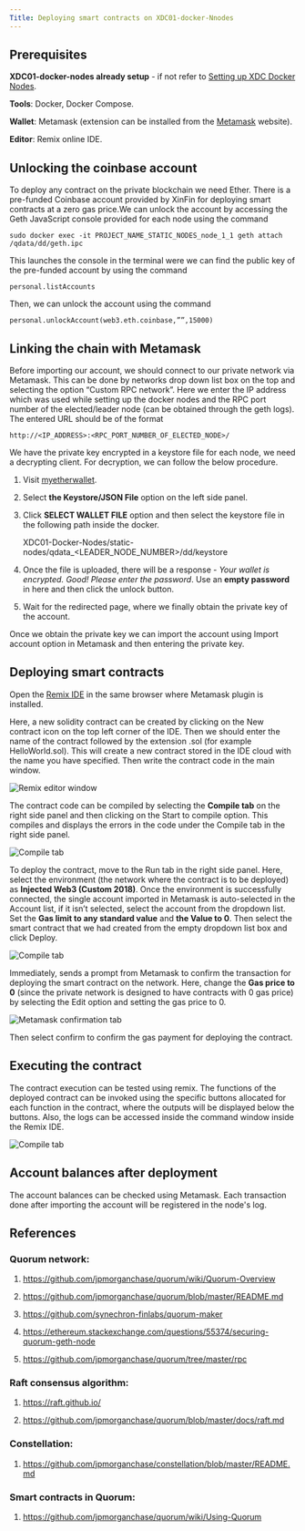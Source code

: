 ```yaml
---
Title: Deploying smart contracts on XDC01-docker-Nnodes 
---
```


## Prerequisites

**XDC01-docker-nodes already setup** - if not refer to [Setting up XDC Docker Nodes](https://github.com/DAZLabs/XDC-Docker-Nodes/blob/master/ReadMe.md).

**Tools**: Docker, Docker Compose.

**Wallet**: Metamask (extension can be installed from the [Metamask](metamask.io) website).

**Editor**: Remix online IDE.

## Unlocking the coinbase account

To deploy any contract on the private blockchain we need Ether. There is a pre-funded Coinbase account provided by XinFin for deploying smart contracts at a zero gas price.We can unlock the account by accessing the Geth JavaScript console provided for each node using the command

    sudo docker exec -it PROJECT_NAME_STATIC_NODES_node_1_1 geth attach /qdata/dd/geth.ipc

This launches the console in the terminal were we can find the public key of the pre-funded account by using the command 

    personal.listAccounts

Then, we can unlock the account using the command

    personal.unlockAccount(web3.eth.coinbase,””,15000)

## Linking the chain with Metamask

Before importing our account, we should connect to our private network via Metamask. This can be done by networks drop down list box on the top and selecting the option “Custom RPC network”. Here we enter the IP address which was used while setting up the docker nodes and the RPC port number of the elected/leader node (can be obtained through the geth logs). The entered URL should be of the format

    http://<IP_ADDRESS>:<RPC_PORT_NUMBER_OF_ELECTED_NODE>/

We have the private key encrypted in a keystore file for each node, we need a decrypting client. For decryption, we can follow the below procedure.

1. Visit [myetherwallet](https://www.myetherwallet.com/#view-wallet-info).
2. Select **the Keystore/JSON File** option on the left side panel.
3. Click **SELECT WALLET FILE** option and then select the keystore file in the following path inside the docker.

    XDC01-Docker-Nodes/static-nodes/qdata_<LEADER_NODE_NUMBER>/dd/keystore

4. Once the file is uploaded, there will be a response - *Your wallet is encrypted. Good! Please enter the password*. Use an **empty password** in here and then click the unlock button.
5. Wait for the redirected page, where we finally obtain the private key of the account.

Once we obtain the private key we can import the account using Import account option in Metamask and then entering the private key.

## Deploying smart contracts

Open the [Remix IDE](remix.ethereum.org) in the same browser where Metamask plugin is installed. 

Here, a new solidity contract can be created by clicking on the New contract icon on the top left corner of the IDE. Then we should enter the name of the contract followed by the extension .sol (for example HelloWorld.sol). This will create a new contract stored in the IDE cloud with the name you have specified. Then write the contract code in the main window.

![Remix editor window](/Docs/image4.png)

The contract code can be compiled by selecting the **Compile tab** on the right side panel and then clicking on the Start to compile option. This compiles and displays the errors in the code under the Compile tab in the right side panel.

![Compile tab](/Docs/image5.png)

To deploy the contract, move to the Run tab in the right side panel. Here, select the environment (the network where the contract is to be deployed) as **Injected Web3 (Custom 2018)**. Once the environment is successfully connected, the single account imported in Metamask is auto-selected in the Account list, if it isn’t selected, select the account from the dropdown list. Set the **Gas limit to any standard value** and **the Value to 0**. Then select the smart contract that we had created from the empty dropdown list box and click Deploy.

![Compile tab](/Docs/image2.png)

Immediately, sends a prompt from Metamask to confirm the transaction for deploying the smart contract on the network. Here, change the **Gas price to 0** (since the private network is designed to have contracts with 0 gas price) by selecting the Edit option and setting the gas price to 0.

![Metamask confirmation tab](/Docs/image1.png)

Then select confirm to confirm the gas payment for deploying the contract.

## Executing the contract

The contract execution can be tested using remix. The functions of the deployed contract can be invoked using the specific buttons allocated for each function in the contract, where the outputs will be displayed below the buttons. Also, the logs can be accessed inside the command window inside the Remix IDE. 

![Compile tab](/Docs/image3.png)

## Account balances after deployment

The account balances can be checked using Metamask. Each transaction done after importing the account will be registered in the node's log.

## References

### Quorum network:

1. https://github.com/jpmorganchase/quorum/wiki/Quorum-Overview 

2. https://github.com/jpmorganchase/quorum/blob/master/README.md

3. https://github.com/synechron-finlabs/quorum-maker

4. https://ethereum.stackexchange.com/questions/55374/securing-quorum-geth-node

5. https://github.com/jpmorganchase/quorum/tree/master/rpc 

### Raft consensus algorithm: 

1. https://raft.github.io/

2. https://github.com/jpmorganchase/quorum/blob/master/docs/raft.md 

### Constellation: 

1. https://github.com/jpmorganchase/constellation/blob/master/README.md

### Smart contracts in Quorum: 

1. https://github.com/jpmorganchase/quorum/wiki/Using-Quorum


